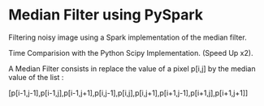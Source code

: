 # Median Filter using PySpark

Filtering noisy image using a Spark implementation of the median filter. 

Time Comparision with the Python Scipy Implementation. (Speed Up x2).

A Median Filter  consists in replace the value of a pixel p[i,j] by the median value of the list :

[p[i-1,j-1],p[i-1,j],p[i-1,j+1],p[i,j-1],p[i,j],p[i,j+1],p[i+1,j-1],p[i+1,j],p[i+1,j+1]]
